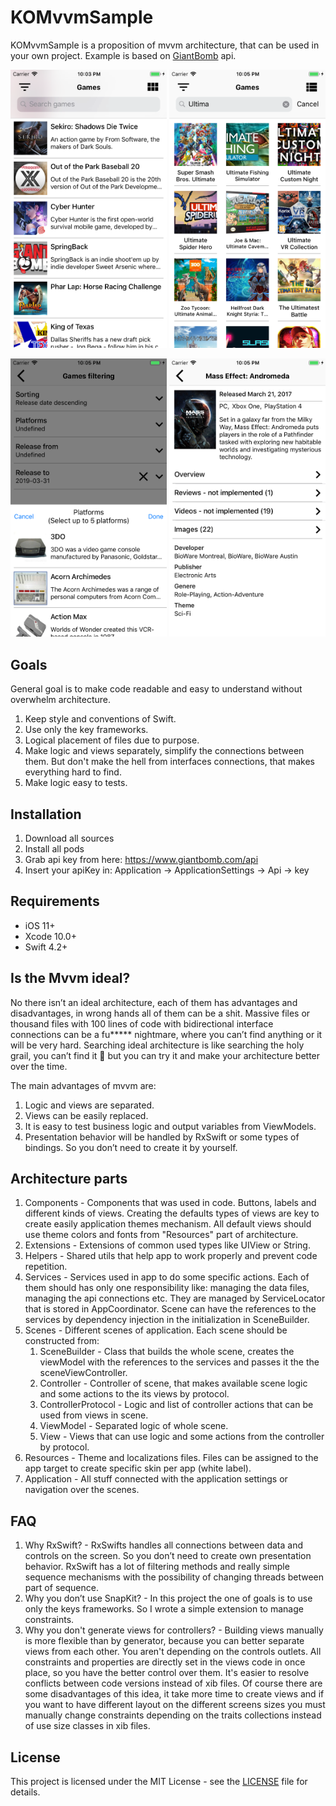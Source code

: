 # KOMvvmSample

KOMvvmSample is a proposition of mvvm architecture, that can be used in your own project. Example is based on [GiantBomb](https://www.giantbomb.com/api) api.

<p align="center">
<img src="ReadmeImages/GamesList.png" width="250">
<img src="ReadmeImages/GamesCollection.png" width="250">

</p>
<p align="center">
<img src="ReadmeImages/GamesFilters.png" width="250">
<img src="ReadmeImages/GameDetails.png" width="250">
</p>

## Goals

General goal is to make code readable and easy to understand without overwhelm architecture.

1. Keep style and conventions of Swift.
2. Use only the key frameworks.
3. Logical placement of files due to purpose.
4. Make logic and views separately, simplify the connections between them. But don't make the hell from interfaces connections, that makes everything hard to find.
5. Make logic easy to tests.

## Installation

1. Download all sources
2. Install all pods
3. Grab api key from here: https://www.giantbomb.com/api
4. Insert your apiKey in: 
    Application -> ApplicationSettings -> Api -> key
    
## Requirements
    
* iOS 11+
* Xcode 10.0+
* Swift 4.2+
    
##  Is the Mvvm ideal? 
    
No there isn’t an ideal architecture, each of them has advantages and disadvantages, in wrong hands all of them can be a shit. Massive files or thousand files with 100 lines of code with bidirectional interface connections can be a fu***** nightmare, where you can’t find anything or it will be very hard. Searching ideal architecture is like searching the holy grail, you can’t find it 🙂 but you can try it and make your architecture better over the time. 

The main advantages of mvvm are: 

1. Logic and views are separated.
2. Views can be easily replaced. 
3. It is easy to test business logic and output variables from ViewModels.
4. Presentation behavior will be handled by RxSwift or some types of bindings. So you don’t need to create it by yourself.
    
## Architecture parts
    
1. Components - Components that was used in code. Buttons, labels and different kinds of views. Creating the defaults types of views are key to create easily application themes mechanism. All default views should use theme colors and fonts from "Resources" part of architecture.
2. Extensions - Extensions of common used types like UIView or String.
3. Helpers - Shared utils that help app to work properly and prevent code repetition.
4. Services - Services used in app to do some specific actions. Each of them should has only one responsibility like: managing the data files, managing the api connections etc. They are managed by ServiceLocator that is stored in AppCoordinator. Scene can have the references to the services by dependency injection in the initialization in SceneBuilder.
5. Scenes - Different scenes of application. Each scene should be constructed from: 
    1. SceneBuilder - Class that builds the whole scene, creates the viewModel with the references to the services and passes it the the sceneViewController.
    2. Controller - Controller of scene, that makes available scene logic and some actions to the its views by protocol.
    3. ControllerProtocol - Logic and list of controller actions that can be used from views in scene.
    4. ViewModel - Separated logic of whole scene.
    5. View - Views that can use logic and some actions from the controller by protocol.
6. Resources - Theme and localizations files. Files can be assigned to the app target to create specific skin per app (white label).
7. Application - All stuff connected with the application settings or navigation over the scenes.

## FAQ

1. Why RxSwift? - RxSwifts handles all connections between data and controls on the screen. So you don’t need to create own presentation behavior. RxSwift has a lot of filtering methods and really simple sequence mechanisms with the possibility of changing threads between part of sequence. 
2. Why you don’t use SnapKit? - In this project the one of goals is to use only the keys frameworks. So I wrote a simple extension to manage constraints.
3. Why you don't generate views for controllers? - Building views manually is more flexible than by generator, because you can better separate views from each other. You aren't depending on the controls outlets. All constraints and properties are directly set in the views code in once place, so you have the better control over them. It's easier to resolve conflicts between code versions instead of xib files. Of course there are some disadvantages of this idea, it take more time to create views and if you want to have different layout on the different screens sizes you must manually change constraints depending on the traits collections instead of use size classes in xib files.


## License

This project is licensed under the MIT License - see the [LICENSE](LICENSE) file for details.

